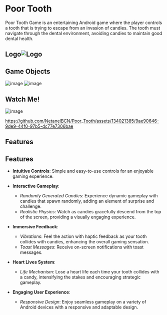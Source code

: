 


# Poor Tooth

Poor Tooth Game is an entertaining Android game where the player controls a tooth that is trying to escape from an invasion of candies. The tooth must navigate through the dental environment, avoiding candies to maintain good dental health.


## Logo![Logo](https://github.com/NetanelBCN/Poor_Tooth/assets/134021385/03582b8a-5a34-426b-9df6-5ca16b33e0b1)


## Game Objects
![image](https://github.com/NetanelBCN/Poor_Tooth/assets/134021385/4b5436e0-432b-40fa-a8c5-7f429fdcd8e5) ![image](https://github.com/NetanelBCN/Poor_Tooth/assets/134021385/50904890-9f8b-43b0-a3e2-97c2480e3a3f)






## Watch Me!

![image](https://github.com/NetanelBCN/Poor_Tooth/assets/134021385/49fcde07-a3d6-44ca-9c55-ce840f2c7220) 

https://github.com/NetanelBCN/Poor_Tooth/assets/134021385/9ae90646-9de9-44f0-97b5-dc77e7306bae












## Features
## Features

- **Intuitive Controls**: Simple and easy-to-use controls for an enjoyable gaming experience.


- **Interactive Gameplay**:
  - *Randomly Generated Candies*: Experience dynamic gameplay with candies that spawn randomly, adding an element of surprise and challenge.
  - *Realistic Physics*: Watch as candies gracefully descend from the top of the screen, providing a visually engaging experience.

- **Immersive Feedback**:
  - *Vibrations*: Feel the action with haptic feedback as your tooth collides with candies, enhancing the overall gaming sensation.
  - *Toast Messages*: Receive on-screen notifications with toast messages.

- **Heart Lives System**:
  - *Life Mechanism*: Lose a heart life each time your tooth collides with a candy, intensifying the stakes and encouraging strategic gameplay.

- **Engaging User Experience**:
  - *Responsive Design*: Enjoy seamless gameplay on a variety of Android devices with a responsive and adaptable design.
 

